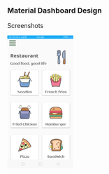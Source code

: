 <h3>Material Dashboard Design</h3>


Screenshots

<img src="dashboard-design.png" height="30%" width="30%"/>   
